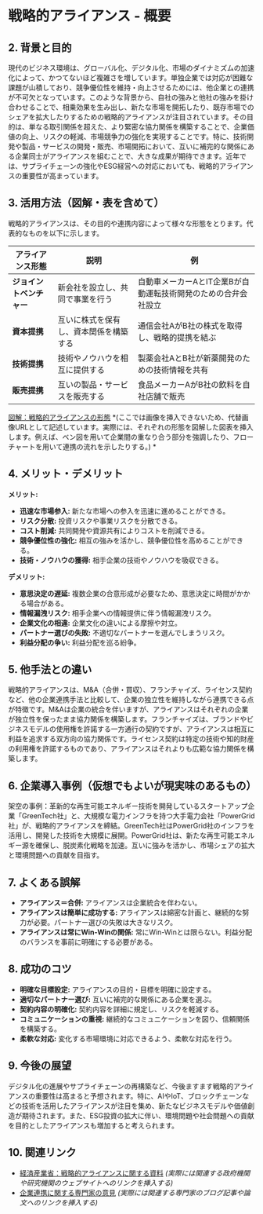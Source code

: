 # 戦略的アライアンス - 概要

## 2. 背景と目的

現代のビジネス環境は、グローバル化、デジタル化、市場のダイナミズムの加速化によって、かつてないほど複雑さを増しています。単独企業では対応が困難な課題が山積しており、競争優位性を維持・向上させるためには、他企業との連携が不可欠となっています。このような背景から、自社の強みと他社の強みを掛け合わせることで、相乗効果を生み出し、新たな市場を開拓したり、既存市場でのシェアを拡大したりするための戦略的アライアンスが注目されています。その目的は、単なる取引関係を超えた、より緊密な協力関係を構築することで、企業価値の向上、リスクの軽減、市場競争力の強化を実現することです。特に、技術開発や製品・サービスの開発・販売、市場開拓において、互いに補完的な関係にある企業同士がアライアンスを組むことで、大きな成果が期待できます。近年では、サプライチェーンの強化やESG経営への対応においても、戦略的アライアンスの重要性が高まっています。


## 3. 活用方法（図解・表を含めて）

戦略的アライアンスは、その目的や連携内容によって様々な形態をとります。代表的なものを以下に示します。

| アライアンス形態 | 説明 | 例 |
|---|---|---|
| **ジョイントベンチャー** | 新会社を設立し、共同で事業を行う | 自動車メーカーAとIT企業Bが自動運転技術開発のための合弁会社設立 |
| **資本提携** | 互いに株式を保有し、資本関係を構築する | 通信会社AがB社の株式を取得し、戦略的提携を結ぶ |
| **技術提携** | 技術やノウハウを相互に提供する | 製薬会社AとB社が新薬開発のための技術情報を共有 |
| **販売提携** | 互いの製品・サービスを販売する | 食品メーカーAがB社の飲料を自社店舗で販売 |


[図解：戦略的アライアンスの形態](代替画像URL)  *(ここでは画像を挿入できないため、代替画像URLとして記述しています。実際には、それぞれの形態を図解した図表を挿入します。例えば、ベン図を用いて企業間の重なり合う部分を強調したり、フローチャートを用いて連携の流れを示したりする。) *


## 4. メリット・デメリット

**メリット:**

* **迅速な市場参入:** 新たな市場への参入を迅速に進めることができる。
* **リスク分散:** 投資リスクや事業リスクを分散できる。
* **コスト削減:** 共同開発や資源共有によりコストを削減できる。
* **競争優位性の強化:** 相互の強みを活かし、競争優位性を高めることができる。
* **技術・ノウハウの獲得:** 相手企業の技術やノウハウを吸収できる。


**デメリット:**

* **意思決定の遅延:** 複数企業の合意形成が必要なため、意思決定に時間がかかる場合がある。
* **情報漏洩リスク:** 相手企業への情報提供に伴う情報漏洩リスク。
* **企業文化の相違:** 企業文化の違いによる摩擦や対立。
* **パートナー選びの失敗:** 不適切なパートナーを選んでしまうリスク。
* **利益分配の争い:** 利益分配を巡る紛争。


## 5. 他手法との違い

戦略的アライアンスは、M&A（合併・買収）、フランチャイズ、ライセンス契約など、他の企業連携手法と比較して、企業の独立性を維持しながら連携できる点が特徴です。M&Aは企業の統合を伴いますが、アライアンスはそれぞれの企業が独立性を保ったまま協力関係を構築します。フランチャイズは、ブランドやビジネスモデルの使用権を許諾する一方通行の契約ですが、アライアンスは相互に利益を追求する双方向の協力関係です。ライセンス契約は特定の技術や知的財産の利用権を許諾するものであり、アライアンスはそれよりも広範な協力関係を構築します。


## 6. 企業導入事例（仮想でもよいが現実味のあるもの）

架空の事例：革新的な再生可能エネルギー技術を開発しているスタートアップ企業「GreenTech社」と、大規模な電力インフラを持つ大手電力会社「PowerGrid社」が、戦略的アライアンスを締結。GreenTech社はPowerGrid社のインフラを活用し、開発した技術を大規模に展開。PowerGrid社は、新たな再生可能エネルギー源を確保し、脱炭素化戦略を加速。互いに強みを活かし、市場シェアの拡大と環境問題への貢献を目指す。


## 7. よくある誤解

* **アライアンス＝合併:** アライアンスは企業統合を伴わない。
* **アライアンスは簡単に成功する:**  アライアンスは綿密な計画と、継続的な努力が必要。パートナー選びの失敗は大きなリスク。
* **アライアンスは常にWin-Winの関係:**  常にWin-Winとは限らない。利益分配のバランスを事前に明確にする必要がある。


## 8. 成功のコツ

* **明確な目標設定:** アライアンスの目的・目標を明確に設定する。
* **適切なパートナー選び:**  互いに補完的な関係にある企業を選ぶ。
* **契約内容の明確化:** 契約内容を詳細に規定し、リスクを軽減する。
* **コミュニケーションの重視:** 継続的なコミュニケーションを図り、信頼関係を構築する。
* **柔軟な対応:** 変化する市場環境に対応できるよう、柔軟な対応を行う。


## 9. 今後の展望

デジタル化の進展やサプライチェーンの再構築など、今後ますます戦略的アライアンスの重要性は高まると予想されます。特に、AIやIoT、ブロックチェーンなどの技術を活用したアライアンスが注目を集め、新たなビジネスモデルや価値創造が期待されます。また、ESG投資の拡大に伴い、環境問題や社会問題への貢献を目的としたアライアンスも増加すると考えられます。


## 10. 関連リンク

* [経済産業省：戦略的アライアンスに関する資料](架空のURL) *(実際には関連する政府機関や研究機関のウェブサイトへのリンクを挿入する)*
* [企業連携に関する専門家の意見](架空のURL) *(実際には関連する専門家のブログ記事や論文へのリンクを挿入する)*


